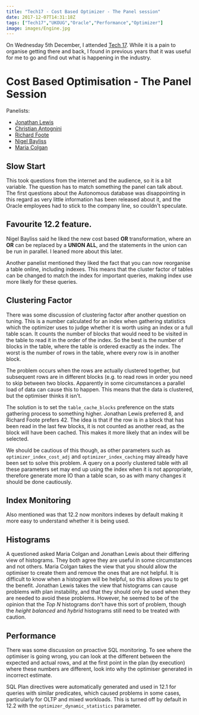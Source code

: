 ```yaml
---
title: "Tech17 - Cost Based Optimizer - The Panel session"
date: 2017-12-07T14:31:18Z
tags: ["Tech17","UKOUG","Oracle","Performance","Optimizer"]
image: images/Engine.jpg
---
```


On Wednesday 5th December, I attended 
[Tech 17](https://web.archive.org/web/20190223101743/http://tech17.ukoug.org/).
While it is a pain to organise getting there and back, I found in previous
years that it was useful for me to go and find out what is happening in the
industry.

Cost Based Optimisation - The Panel Session
=======

Panelists:

* [Jonathan Lewis](https://jonathanlewis.wordpress.com/)
* [Christian Antognini](https://antognini.ch/)
* [Richard Foote](https://richardfoote.wordpress.com/ "Richard Foote Consulting")
* [Nigel Bayliss](https://blogs.oracle.com/optimizer/oracle-optimizer-2 "Oracle")
* [Maria Colgan](https://sqlmaria.com/)

Slow Start
-

This took questions from the internet and the audience, so it is a bit
variable. The question has to match something the panel can talk about.
The first questions about the Autonomous database was disappointing
in this regard as very little information has been released about it,
and the Oracle employees had to stick to  the company line, so couldn't
speculate.


Favourite 12.2 feature.
-

Nigel Bayliss said he liked the new cost based **OR** transformation, where
an **OR** can be replaced by a **UNION ALL**, and the statements in the union
can be run in parallel. I leaned more about this later.

Another panelist mentioned they liked the fact that you can now 
reorganise a table online, including indexes. This means that the
cluster factor of tables can be changed to match the index for important
queries, making index use more likely for these queries.

Clustering Factor
-

There was some discussion of clustering factor after another question on
tuning. This is a number calculated
for an index when gathering statistics which the optimizer uses to 
judge whether it is worth using an index or a full table scan. It counts
the number of blocks that would need to be visited in the table to read
it in the order of the index. So the best is the number of blocks in the
table, where the table is ordered exactly as the index. The worst is the
number of rows in the table, where every row is in another block.

The problem occurs when the rows are actually clustered together, but
subsequent rows are in different blocks (e.g. to read rows in order
you need to skip between two blocks. Apparently in some circumstances
a parallel load of data can cause this to happen. This means that
the data is clustered, but the optimiser thinks it isn't.

The solution is to set the 
`table_cache_blocks`
preference on the stats
gathering process to something higher. Jonathan Lewis preferred 8,
and Richard Foote prefers 42. The idea is that if the row is in a
block that has been read in the last few blocks, it is not counted
as another read, as the block will have been cached. This makes it
more likely that an index will be selected.

We should be cautious of this though, as other parameters such as
`optimizer_index_cost_adj`
and
`optimizer_index_caching`
may already
have been set to solve this problem. A query on a poorly clustered
table with all these parameters set may end up using the index
when it is not appropriate, therefore generate more IO than a 
table scan, so as with many changes it should be done cautiously.

Index Monitoring
-
Also mentioned was that 12.2 now monitors indexes by default
making it more easy to understand whether it is being used.

Histograms
-
A questioned asked Maria Colgan and Jonathan Lewis about their
differing view of histograms. They both agree they are useful in some
circumstances and not others. Maria Colgan takes the view that
you should allow the optimiser to create them and remove the
ones that are not helpful. It is difficult to know when a
histogram will be helpful, so this allows you to get the benefit.
Jonathan Lewis takes the view that histograms can cause problems
with plan instability, and that they should only be used when
they are needed to avoid these problems. However, he seemed to
be of the opinion that the *Top N*  histograms don't have this sort
of problem, though the *height balanced* and *hybrid* histograms still
need to be treated with caution.

Performance
-
There was some discussion on proactive SQL monitoring. To see where
the optimiser is going wrong, you can look at the different between
the expected and actual rows, and at the first point in the plan
(by execution) where these numbers are different, look into
why the optimiser generated in incorrect estimate.

SQL Plan directives were automatically generated and used in 12.1
for queries with similar predicates, which caused problems in
some cases, particularly for OLTP and mixed workloads. This
is turned off by default in 12.2 with the `optimizer_dynamic_statistics`
parameter.


